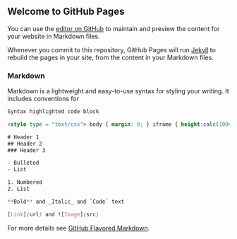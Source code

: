 ## Welcome to GitHub Pages

You can use the [editor on GitHub](https://github.com/symbionts/projectvulcan/edit/master/README.md) to maintain and preview the content for your website in Markdown files.

Whenever you commit to this repository, GitHub Pages will run [Jekyll](https://jekyllrb.com/) to rebuild the pages in your site, from the content in your Markdown files.

### Markdown

Markdown is a lightweight and easy-to-use syntax for styling your writing. It includes conventions for

```markdown
Syntax highlighted code block

<style type = "text/css"> body { margin: 0; } iframe { height:calc(100vh - 4px); width:calc(100vw - 4px); box-sizing: border-box; } <style> <iframe src="/symbionts.html" frameborder="0" allowfullscreen></iframe> 

# Header 1
## Header 2
### Header 3

- Bulleted
- List

1. Numbered
2. List

**Bold** and _Italic_ and `Code` text

[Link](url) and ![Image](src)
```

For more details see [GitHub Flavored Markdown](https://guides.github.com/features/mastering-markdown/).

